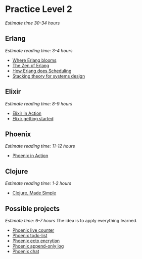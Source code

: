 # Practice Level 2
*Estimate time 30-34 hours*

## Erlang
*Estimate reading time: 3-4 hours*
* [Where Erlang blooms](https://ferd.ca/rtb-where-erlang-blooms.html)
* [The Zen of Erlang](https://ferd.ca/the-zen-of-erlang.html)
* [How Erlang does Scheduling](http://jlouisramblings.blogspot.com/2013/01/how-erlang-does-scheduling.html)
* [Stacking theory for systems design](https://medium.com/@jlouis666/stacking-theory-for-systems-design-2450e6300689)

## Elixir
*Estimate reading time: 8-9 hours*
* [Elixir in Action](https://www.manning.com/books/elixir-in-action)
* [Elixir getting started](https://elixir-lang.org/getting-started/introduction.html)

## Phoenix
*Estimate reading time: 11-12 hours*
* [Phoenix in Action](https://www.manning.com/books/phoenix-in-action)

## Clojure
*Estimate reading time: 1-2 hours*
* [Clojure, Made Simple](https://www.youtube.com/watch?v=VSdnJDO-xdg)

## Possible projects
*Estimate time: 6-7 hours*
    The idea is to apply everything learned.
* [Phoenix live counter](https://github.com/dwyl/phoenix-liveview-counter-tutorial)
* [Phoenix todo-list](https://github.com/dwyl/phoenix-todo-list-tutorial)
* [Phoenix ecto encrytion](https://github.com/dwyl/phoenix-ecto-encryption-example)
* [Phoenix append-only log](https://github.com/dwyl/phoenix-ecto-append-only-log-example)
* [Phoenix chat](https://github.com/dwyl/phoenix-chat-example)
